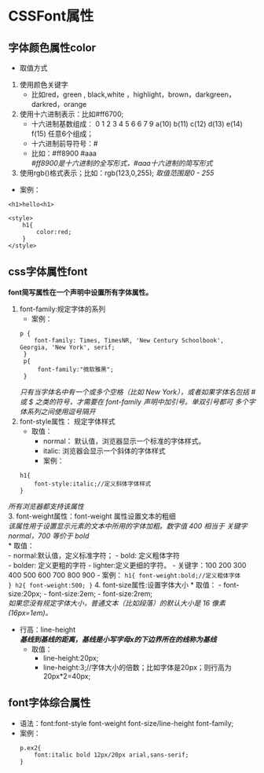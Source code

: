# CSSFont属性
## 字体颜色属性color
* 取值方式  
1. 使用颜色关键字
    - 比如red，green , black,white ，highlight，brown，darkgreen，darkred，orange
2. 使用十六进制表示：比如#ff6700;
    - 十六进制基数组成： 0 1 2 3 4 5 6 6 7 9  a(10) b(11) c(12) d(13) e(14) f(15)   任意6个组成； 
    - 十六进制前导符号：# 
    - 比如：#ff8900   #aaa  
    *#ff8900是十六进制的全写形式，#aaa十六进制的简写形式*
3. 使用rgb()格式表示；比如：rgb(123,0,255);
*取值范围是0 - 255*
* 案例：  
```(html)
<h1>hello<h1>

<style>
    h1{
        color:red;
    }
</style>
```
## css字体属性font
**font简写属性在一个声明中设置所有字体属性。**
1. font-family:规定字体的系列
    - 案例：    
    ```
    p {
        font-family: Times, TimesNR, 'New Century Schoolbook',     Georgia, 'New York', serif;
     }
     p{
         font-family:"微软雅黑";
     }
    ```
    *只有当字体名中有一个或多个空格（比如 New York），或者如果字体名包括 # 或 $ 之类的符号，才需要在 font-family 声明中加引号。单双引号都可*
    *多个字体系列之间使用逗号隔开*
2. font-style属性：	规定字体样式  
    * 取值： 
        - normal： 默认值，浏览器显示一个标准的字体样式。
        - italic: 浏览器会显示一个斜体的字体样式
        - 案例：
    ```
    h1{
        font-style:italic;//定义斜体字体样式
    }
    ```
*所有浏览器都支持该属性*   
3. font-weight属性：font-weight 属性设置文本的粗细      
    *该属性用于设置显示元素的文本中所用的字体加粗。数字值 400 相当于 关键字 normal，700 等价于 bold*   
    * 取值：  
        - normal:默认值，定义标准字符；
        - bold:	定义粗体字符  
        - bolder:	定义更粗的字符
        - lighter:定义更细的字符。
        - 关键字：100 200 300 400 500 600 700 800 900
        - 案例：
    ```
    h1{
        font-weight:bold;//定义粗体字体      
    }
    h2{
          font-weight:500;
    }
    ```
4. font-size属性:设置字体大小
    * 取值：
        - font-size:20px;
        - font-size:2em;
        - font-size:2rem;  
*如果您没有规定字体大小，普通文本（比如段落）的默认大小是 16 像素 (16px=1em)。*
* 行高：line-height  
***基线到基线的距离，基线是小写字母x的下边界所在的线称为基线***
    - 取值：
        * line-height:20px;
        * line-height:3;//字体大小的倍数；比如字体是20px；则行高为20px*2=40px;
## font字体综合属性
- 语法：font:font-style font-weight font-size/line-height font-family;
- 案例：
    ```  
    p.ex2{
        font:italic bold 12px/20px arial,sans-serif;
    }    
    ```



